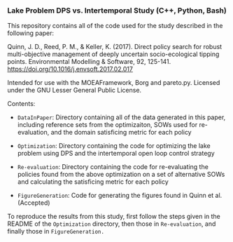 ### Lake Problem DPS vs. Intertemporal Study (C++, Python, Bash)
This repository contains all of the code used for the study described in the following paper:  

Quinn, J. D., Reed, P. M., & Keller, K. (2017). Direct policy search for robust multi-objective management of deeply uncertain socio-ecological tipping points. Environmental Modelling & Software, 92, 125-141. https://doi.org/10.1016/j.envsoft.2017.02.017

Intended for use with the MOEAFramework, Borg and pareto.py. Licensed under the GNU Lesser General Public License.

Contents:

* `DataInPaper`: Directory containing all of the data generated in this paper, including reference sets from the optimizaiton, SOWs used for re-evaluation, and the domain satisficing metric for each policy

* `Optimization`: Directory containing the code for optimizing the lake problem using DPS and the intertemporal open loop control strategy

* `Re-evaluation`: Directory containing the code for re-evaluating the policies found from the above optimization on a set of alternative SOWs and calculating the satisficing metric for each policy

* `FigureGeneration`: Code for generating the figures found in Quinn et al. (Accepted)

To reproduce the results from this study, first follow the steps given in the README of the `Optimization` directory, then those in `Re-evaluation`, and finally those in `FigureGeneration.`
